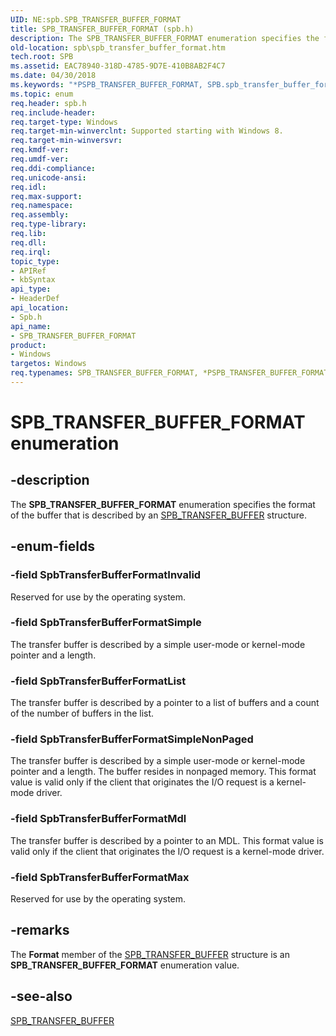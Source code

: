 ```yaml
---
UID: NE:spb.SPB_TRANSFER_BUFFER_FORMAT
title: SPB_TRANSFER_BUFFER_FORMAT (spb.h)
description: The SPB_TRANSFER_BUFFER_FORMAT enumeration specifies the format of the buffer that is described by an SPB_TRANSFER_BUFFER structure.
old-location: spb\spb_transfer_buffer_format.htm
tech.root: SPB
ms.assetid: EAC78940-318D-4785-9D7E-410B8AB2F4C7
ms.date: 04/30/2018
ms.keywords: "*PSPB_TRANSFER_BUFFER_FORMAT, SPB.spb_transfer_buffer_format, SPB_TRANSFER_BUFFER_FORMAT, SPB_TRANSFER_BUFFER_FORMAT enumeration [Buses], SpbTransferBufferFormatInvalid, SpbTransferBufferFormatList, SpbTransferBufferFormatMax, SpbTransferBufferFormatMdl, SpbTransferBufferFormatSimple, SpbTransferBufferFormatSimpleNonPaged, spb/SPB_TRANSFER_BUFFER_FORMAT, spb/SpbTransferBufferFormatInvalid, spb/SpbTransferBufferFormatList, spb/SpbTransferBufferFormatMax, spb/SpbTransferBufferFormatMdl, spb/SpbTransferBufferFormatSimple, spb/SpbTransferBufferFormatSimpleNonPaged"
ms.topic: enum
req.header: spb.h
req.include-header: 
req.target-type: Windows
req.target-min-winverclnt: Supported starting with Windows 8.
req.target-min-winversvr: 
req.kmdf-ver: 
req.umdf-ver: 
req.ddi-compliance: 
req.unicode-ansi: 
req.idl: 
req.max-support: 
req.namespace: 
req.assembly: 
req.type-library: 
req.lib: 
req.dll: 
req.irql: 
topic_type:
- APIRef
- kbSyntax
api_type:
- HeaderDef
api_location:
- Spb.h
api_name:
- SPB_TRANSFER_BUFFER_FORMAT
product:
- Windows
targetos: Windows
req.typenames: SPB_TRANSFER_BUFFER_FORMAT, *PSPB_TRANSFER_BUFFER_FORMAT
---
```


# SPB_TRANSFER_BUFFER_FORMAT enumeration


## -description


The <b>SPB_TRANSFER_BUFFER_FORMAT</b> enumeration specifies the format of the buffer that is described by an <a href="https://docs.microsoft.com/windows-hardware/drivers/ddi/content/spb/ns-spb-spb_transfer_buffer">SPB_TRANSFER_BUFFER</a> structure.


## -enum-fields




### -field SpbTransferBufferFormatInvalid

Reserved for use by the operating system.


### -field SpbTransferBufferFormatSimple

The transfer buffer is described by a simple user-mode or kernel-mode pointer and a length.


### -field SpbTransferBufferFormatList

The transfer buffer is described by a pointer to a list of buffers and a count of the number of buffers in the list.


### -field SpbTransferBufferFormatSimpleNonPaged

The transfer buffer is described by a simple user-mode or kernel-mode pointer and a length. The buffer resides in nonpaged memory. This format value is valid only if the client that originates the I/O request is a kernel-mode driver.


### -field SpbTransferBufferFormatMdl

The transfer buffer is described by a pointer to an MDL. This format value is valid only if the client that originates the I/O request is a kernel-mode driver.


### -field SpbTransferBufferFormatMax

Reserved for use by the operating system.


## -remarks



The <b>Format</b> member of the <a href="https://docs.microsoft.com/windows-hardware/drivers/ddi/content/spb/ns-spb-spb_transfer_buffer">SPB_TRANSFER_BUFFER</a> structure is an <b>SPB_TRANSFER_BUFFER_FORMAT</b> enumeration value.




## -see-also




<a href="https://docs.microsoft.com/windows-hardware/drivers/ddi/content/spb/ns-spb-spb_transfer_buffer">SPB_TRANSFER_BUFFER</a>
 

 

